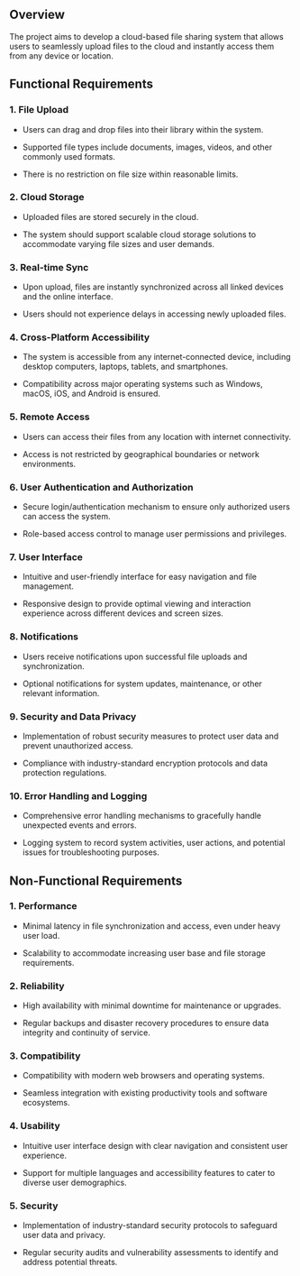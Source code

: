 Overview
--------

The project aims to develop a cloud-based file sharing system that allows users to seamlessly upload files to the cloud and instantly access them from any device or location.

Functional Requirements
-----------------------

### 1\. File Upload

*   Users can drag and drop files into their library within the system.
    
*   Supported file types include documents, images, videos, and other commonly used formats.
    
*   There is no restriction on file size within reasonable limits.
    

### 2\. Cloud Storage

*   Uploaded files are stored securely in the cloud.
    
*   The system should support scalable cloud storage solutions to accommodate varying file sizes and user demands.
    

### 3\. Real-time Sync

*   Upon upload, files are instantly synchronized across all linked devices and the online interface.
    
*   Users should not experience delays in accessing newly uploaded files.
    

### 4\. Cross-Platform Accessibility

*   The system is accessible from any internet-connected device, including desktop computers, laptops, tablets, and smartphones.
    
*   Compatibility across major operating systems such as Windows, macOS, iOS, and Android is ensured.
    

### 5\. Remote Access

*   Users can access their files from any location with internet connectivity.
    
*   Access is not restricted by geographical boundaries or network environments.
    

### 6\. User Authentication and Authorization

*   Secure login/authentication mechanism to ensure only authorized users can access the system.
    
*   Role-based access control to manage user permissions and privileges.
    

### 7\. User Interface

*   Intuitive and user-friendly interface for easy navigation and file management.
    
*   Responsive design to provide optimal viewing and interaction experience across different devices and screen sizes.
    

### 8\. Notifications

*   Users receive notifications upon successful file uploads and synchronization.
    
*   Optional notifications for system updates, maintenance, or other relevant information.
    

### 9\. Security and Data Privacy

*   Implementation of robust security measures to protect user data and prevent unauthorized access.
    
*   Compliance with industry-standard encryption protocols and data protection regulations.
    

### 10\. Error Handling and Logging

*   Comprehensive error handling mechanisms to gracefully handle unexpected events and errors.
    
*   Logging system to record system activities, user actions, and potential issues for troubleshooting purposes.
    

Non-Functional Requirements
---------------------------

### 1\. Performance

*   Minimal latency in file synchronization and access, even under heavy user load.
    
*   Scalability to accommodate increasing user base and file storage requirements.
    

### 2\. Reliability

*   High availability with minimal downtime for maintenance or upgrades.
    
*   Regular backups and disaster recovery procedures to ensure data integrity and continuity of service.
    

### 3\. Compatibility

*   Compatibility with modern web browsers and operating systems.
    
*   Seamless integration with existing productivity tools and software ecosystems.
    

### 4\. Usability

*   Intuitive user interface design with clear navigation and consistent user experience.
    
*   Support for multiple languages and accessibility features to cater to diverse user demographics.
    

### 5\. Security

*   Implementation of industry-standard security protocols to safeguard user data and privacy.
    
*   Regular security audits and vulnerability assessments to identify and address potential threats.
